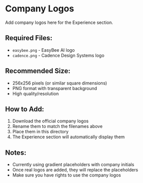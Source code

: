 # Company Logos

Add company logos here for the Experience section.

## Required Files:
- `easybee.png` - EasyBee AI logo
- `cadence.png` - Cadence Design Systems logo

## Recommended Size:
- 256x256 pixels (or similar square dimensions)
- PNG format with transparent background
- High quality/resolution

## How to Add:
1. Download the official company logos
2. Rename them to match the filenames above
3. Place them in this directory
4. The Experience section will automatically display them

## Notes:
- Currently using gradient placeholders with company initials
- Once real logos are added, they will replace the placeholders
- Make sure you have rights to use the company logos

